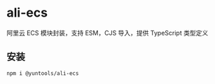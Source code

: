 # ali-ecs

阿里云 ECS 模块封装，支持 ESM，CJS 导入，提供 TypeScript 类型定义


## 安装

```sh
npm i @yuntools/ali-ecs
```
